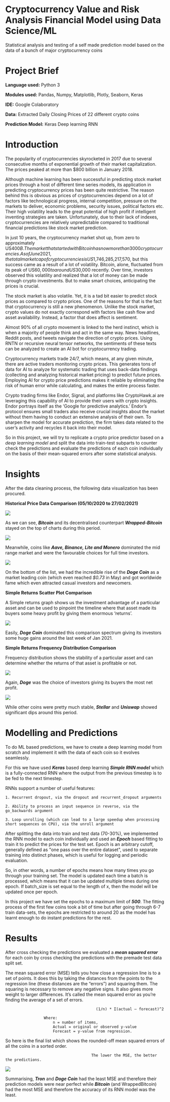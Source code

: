 # Cryptocurrency Value and Risk Analysis Financial Model using Data Science/ML

Statistical analysis and testing of a self made prediction model based on the data of a bunch of major cryptocurrency coins

# Project Brief

**Language used:** Python 3

**Modules used:** Pandas, Numpy, Matplotlib, Plotly, Seaborn, Keras

**IDE:** Google Colaboratory

**Data:** Extracted Daily Closing Prices of 22 different crypto coins 

**Prediction Model:** Keras Deep learning RNN


# Introduction

The popularity of cryptocurrencies skyrocketed in 2017 due to several consecutive months of exponential growth of their market capitalization. The prices peaked at more than $800 billion in January 2018.

Although machine learning has been successful in predicting stock market prices through a host of different time series models, its application in predicting cryptocurrency prices has been quite restrictive. The reason behind this is obvious as prices of cryptocurrencies depend on a lot of factors like technological progress, internal competition, pressure on the markets to deliver, economic problems, security issues, political factors etc. Their high volatility leads to the great potential of high profit if intelligent inventing strategies are taken. Unfortunately, due to their lack of indexes, cryptocurrencies are relatively unpredictable compared to traditional financial predictions like stock market prediction.

In just 10 years, the cryptocurrency market shot up, from zero to approximately US$400B. The market that started with Bitcoin has now more than 3000 cryptocurrencies. As of June 2021, the total market cap of cryptocurrencies is US$1,746,285,217,570, but this success came as a result of a lot of volatility. Bitcoin, alone, fluctuated from its peak of US$60,000 to around US$30,000 recently. Over time, investors observed this volatility and realized that a lot of money can be made through crypto investments. But to make smart choices, anticipating the prices is crucial.

The stock market is also volatile. Yet, it is a tad bit easier to predict stock prices as compared to crypto prices. One of the reasons for that is the fact that cryptocurrency is still a new phenomenon. Unlike the stock market, crypto values do not exactly correspond with factors like cash flow and asset availability. Instead, a factor that does affect is sentiment.

Almost 90% of all crypto movement is linked to the herd instinct, which is when a majority of people think and act in the same way. News headlines, Reddit posts, and tweets navigate the direction of crypto prices. Using RNTN or recursive neural tensor networks, the sentiments of these texts can be analyzed to create an AI bot for cryptocurrency trading.

Cryptocurrency markets trade 24/7, which means, at any given minute, there are active traders monitoring crypto prices. This generates tons of data for AI to analyze for systematic trading that uses back-data findings (collecting and analyzing historical market pricing) to predict future prices. Employing AI for crypto price predictions makes it reliable by eliminating the risk of human error while calculating, and makes the entire process faster.

Crypto trading firms like Endor, Signal, and platforms like CryptoHawk.ai are leveraging this capability of AI to provide their users with crypto insights. Endor portrays itself as the ‘Google for predictive analytics.’ Endor’s protocol ensures small traders also receive crucial insights about the market without them having to conduct an extensive analysis of their own. To sharpen the model for accurate prediction, the firm takes data related to the user’s activity and recycles it back into their model.

So in this project, we will try to replicate a crypto price predictor based on a *deep learning model* and split the data into train-test subparts to counter check the predictions and evaluate the predictions of each coin individually on the basis of their mean-squared errors after some statistical analysis.

# Insights


After the data cleaning process, the following data visualization has been procured.


**Historical Price Data Comparison (05/10/2020 to 27/02/2021)**

<img src="https://github.com/babasxn/cryptoAnalysis/blob/main/screenshots/Picture1.png">

As we can see, ***Bitcoin*** and its decentralised counterpart ***Wrapped-Bitcoin*** stayed on the top of charts during this period.

<img src="https://github.com/babasxn/cryptoAnalysis/blob/main/screenshots/Picture2.png">

Meanwhile, coins like ***Aave, Binance, Lite and Monero*** dominated the mid range market and were the favourable choices for full time investors.

<img src="https://github.com/babasxn/cryptoAnalysis/blob/main/screenshots/Picture3.png">

On the bottom of the list, we had the incredible rise of the ***Doge Coin*** as a market leading coin (which even reached *$0.73* in May) and got worldwide fame which even attracted casual investors and newcomers.



**Simple Returns Scatter Plot Comparison**

A Simple returns graph shows us the investment advantage of a particular asset and can be used to pinpoint the timeline where that asset made its buyers some heavy profit by giving them enormous ‘returns’.

<img src="https://github.com/babasxn/cryptoAnalysis/blob/main/screenshots/Picture4.png">

Easily, ***Doge Coin*** dominated this comparison spectrum giving its investors some huge gains around the last week of Jan 2021.




**Simple Returns Frequency Distribution Comparison**

Frequency distribution shows the stability of a particular asset and can determine whether the returns of that asset is profitable or not.

<img src="https://github.com/babasxn/cryptoAnalysis/blob/main/screenshots/Picture5.png">

Again, ***Doge*** was the choice of investors giving its buyers the most net profit.

<img src="https://github.com/babasxn/cryptoAnalysis/blob/main/screenshots/Picture6.png">

While other coins were pretty much stable, ***Stellar*** and ***Uniswap*** showed significant dips around this period.

# Modelling and Predictions

To do ML based predictions, we have to create a deep learning model from scratch and implement it with the data of each coin so it evolves seamlessly.

For this we have used ***Keras*** based deep learning ***Simple RNN model*** which is a fully-connected RNN where the output from the previous timestep is to be fed to the next timestep.

RNNs support a number of useful features:

    1. Recurrent dropout, via the dropout and recurrent_dropout arguments
    
    2. Ability to process an input sequence in reverse, via the go_backwards argument
    
    3. Loop unrolling (which can lead to a large speedup when processing short sequences on CPU), via the unroll argument

After splitting the data into train and test data (70-30%), we implemented the RNN model to each coin individually and used an ***Epoch*** based fitting to train it to predict the prices for the test set. Epoch is an arbitrary cutoff, generally defined as "one pass over the entire dataset", used to separate training into distinct phases, which is useful for logging and periodic evaluation.

So, in other words, a number of epochs means how many times you go through your training set. The model is updated each time a batch is processed, which means that it can be updated multiple times during one epoch. If batch_size is set equal to the length of x, then the model will be updated once per epoch.

In this project we have set the epochs to a maximum limit of ***500***. The fitting process of the first few coins took a bit of time but after going through 6-7 train data-sets, the epochs are restricted to around 20 as the model has learnt enough to do instant predictions for the rest.

# Results

After cross checking the predictions we evaluated a ***mean squared error*** for each coin by cross checking the predictions with the premade test data split set. 

The mean squared error (MSE) tells you how close a regression line is to a set of points. It does this by taking the distances from the points to the regression line (these distances are the “errors”) and squaring them. The squaring is necessary to remove any negative signs. It also gives more weight to larger differences. It’s called the mean squared error as you’re finding the average of a set of errors. 
        
                                 
                                            (1/n) * Σ(actual – forecast)^2
       
                     Where: 
                         n = number of items, 
                         Actual = original or observed y-value
                         Forecast = y-value from regression.


So here is the final list which shows the rounded-off mean squared errors of all the coins in a sorted order. 
        
                                          The lower the MSE, the better the predictions.

<img src="https://github.com/babasxn/cryptoAnalysis/blob/main/screenshots/Picture7.png">

Summarising, ***Tron*** and ***Doge Coin*** had the least MSE and therefore their prediction models were near perfect while ***Bitcoin*** (and WrappedBitcoin) had the most MSE and therefore the accuracy of its RNN model was the least.
